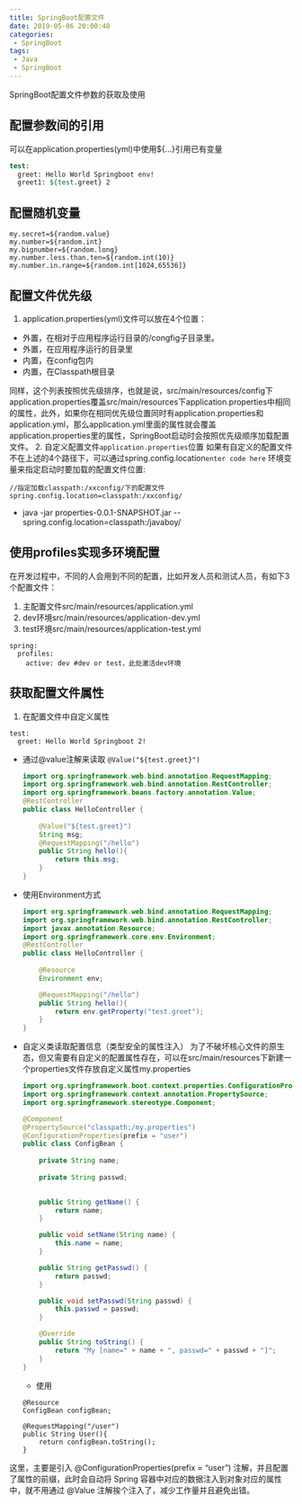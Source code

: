 ```yaml
---
title: SpringBoot配置文件
date: 2019-05-06 20:00:48
categories: 
 - SpringBoot
tags:
 - Java
 - SpringBoot
---
```

SpringBoot配置文件参数的获取及使用
<!-- more -->

## 配置参数间的引用
可以在application.properties(yml)中使用${...}引用已有变量

``` stata
test:
  greet: Hello World Springboot env!
  greet1: ${test.greet} 2
```

## 配置随机变量
``` livecodeserver
my.secret=${random.value}
my.number=${random.int}
my.bignumber=${random.long}
my.number.less.than.ten=${random.int(10)}
my.number.in.range=${random.int[1024,65536]}
```

## 配置文件优先级
1. application.properties(yml)文件可以放在4个位置：
- 外置，在相对于应用程序运行目录的/congfig子目录里。
- 外置，在应用程序运行的目录里
- 内置，在config包内
- 内置，在Classpath根目录

同样，这个列表按照优先级排序，也就是说，src/main/resources/config下application.properties覆盖src/main/resources下application.properties中相同的属性，此外，如果你在相同优先级位置同时有application.properties和application.yml，那么application.yml里面的属性就会覆盖application.properties里的属性，SpringBoot启动时会按照优先级顺序加载配置文件。
2. 自定义配置文件`application.properties`位置
如果有自定义的配置文件不在上述的4个路径下，可以通过spring.config.location`enter code here` 环境变量来指定启动时要加载的配置文件位置:
``` stylus
//指定加载classpath:/xxconfig/下的配置文件
spring.config.location=classpath:/xxconfig/
```
- java -jar properties-0.0.1-SNAPSHOT.jar --spring.config.location=classpath:/javaboy/

## 使用profiles实现多环境配置
在开发过程中，不同的人会用到不同的配置，比如开发人员和测试人员，有如下3个配置文件：
1. 主配置文件src/main/resources/application.yml 
2. dev环境src/main/resources/application-dev.yml
3. test环境src/main/resources/application-test.yml

``` less
spring:
  profiles:
    active: dev #dev or test，此处激活dev环境
```
 
## 获取配置文件属性
1.  在配置文件中自定义属性
``` vim
test:
  greet: Hello World Springboot 2!
```
-  通过@value注解来读取 `@Value("${test.greet}")`

	``` java
	import org.springframework.web.bind.annotation.RequestMapping;
	import org.springframework.web.bind.annotation.RestController;
	import org.springframework.beans.factory.annotation.Value;
	@RestController
	public class HelloController {
		
		@Value("${test.greet}")
	    String msg;
		@RequestMapping("/hello")
	    public String hello(){
	        return this.msg;
	    }
	}
	```
-  使用Environment方式

	``` java
	import org.springframework.web.bind.annotation.RequestMapping;
	import org.springframework.web.bind.annotation.RestController;
	import javax.annotation.Resource;
	import org.springframework.core.env.Environment;
	@RestController
	public class HelloController {
		
		@Resource
		Environment env;
	
		@RequestMapping("/hello")
	    public String hello(){
	        return env.getProperty("test.greet");
	    }
	}
	```
-  自定义类读取配置信息（类型安全的属性注入）
为了不破坏核心文件的原生态，但又需要有自定义的配置属性存在，可以在src/main/resources下新建一个properties文件存放自定义属性my.properties
	
	``` java
	import org.springframework.boot.context.properties.ConfigurationProperties;
	import org.springframework.context.annotation.PropertySource;
	import org.springframework.stereotype.Component;
	
	@Component
	@PropertySource("classpath:/my.properties")
	@ConfigurationProperties(prefix = "user")
	public class ConfigBean {
		
		private	String name;
		
		private	String passwd;
		
	
		public String getName() {
			return name;
		}
	
		public void setName(String name) {
			this.name = name;
		}
	
		public String getPasswd() {
			return passwd;
		}
	
		public void setPasswd(String passwd) {
			this.passwd = passwd;
		}
	
		@Override
		public String toString() {
			return "My [name=" + name + ", passwd=" + passwd + "]";
		}	
	}
	```

	- 使用
	``` aspectj
	@Resource
	ConfigBean configBean;
		
	@RequestMapping("/user")
	public String User(){
	    return configBean.toString();
	}
	```
	
这里，主要是引入 @ConfigurationProperties(prefix = “user”) 注解，并且配置了属性的前缀，此时会自动将 Spring 容器中对应的数据注入到对象对应的属性中，就不用通过 @Value 注解挨个注入了，减少工作量并且避免出错。




